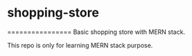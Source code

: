 # shopping-store
================
Basic shopping store with MERN stack.

This repo is only for learning MERN stack purpose.
